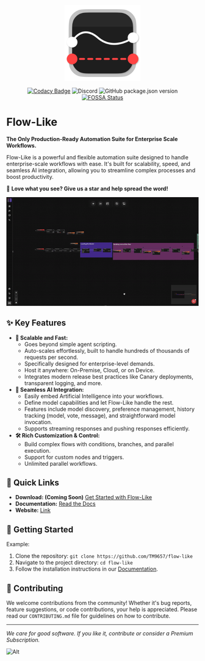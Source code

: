 <p align="center">
   <a href="https://flow-like.com" target="_blank">
      <picture>
         <source width=200 srcset="./apps/desktop/public/app-logo-light.webp" media="(prefers-color-scheme: dark)">
         <img width=200 src="./apps/desktop/public/app-logo.webp" alt="Icon">
      </picture>
   </a>
</p>

<div align="center">

[![Codacy Badge](https://app.codacy.com/project/badge/Grade/244d2db2a84f4e79b64d984639a2b18f)](https://app.codacy.com/gh/TM9657/flow-like/dashboard?utm_source=gh&utm_medium=referral&utm_content=&utm_campaign=Badge_grade)
![Discord](https://img.shields.io/discord/673169081704120334)
![GitHub package.json version](https://img.shields.io/github/package-json/v/TM9657/flow-like)
[![FOSSA Status](https://app.fossa.com/api/projects/custom%2B49014%2Fflow-like.svg?type=small)](https://app.fossa.com/projects/custom%2B49014%2Fflow-like?ref=badge_small)

</div>

<a name="Headline"></a>

# Flow-Like

**The Only Production-Ready Automation Suite for Enterprise Scale Workflows.**

Flow-Like is a powerful and flexible automation suite designed to handle enterprise-scale workflows with ease. It's built for scalability, speed, and seamless AI integration, allowing you to streamline complex processes and boost productivity.

💫 **Love what you see? Give us a star and help spread the word!**

<p align="center">
   <img width="800" src="./assets/recording.gif" alt="Recording">
</p>

## ✨ Key Features

* **🚀 Scalable and Fast:**
    * Goes beyond simple agent scripting.
    * Auto-scales effortlessly, built to handle hundreds of thousands of requests per second.
    * Specifically designed for enterprise-level demands.
    * Host it anywhere: On-Premise, Cloud, or on Device.
    * Integrates modern release best practices like Canary deployments, transparent logging, and more.
* **🧠 Seamless AI Integration:**
    * Easily embed Artificial Intelligence into your workflows.
    * Define model capabilities and let Flow-Like handle the rest.
    * Features include model discovery, preference management, history tracking (model, vote, message), and straightforward model invocation.
    * Supports streaming responses and pushing responses efficiently.
* **🛠️ Rich Customization & Control:**
    * Build complex flows with conditions, branches, and parallel execution.
    * Support for custom nodes and triggers.
    * Unlimited parallel workflows.

## 🔗 Quick Links

* **Download: (Coming Soon)** [Get Started with Flow-Like](#)
* **Documentation:** [Read the Docs](https://docs.flow-like.com)
* **Website:** [Link](https://flow-like.com)

## 🚀 Getting Started

Example:
1.  Clone the repository: `git clone https://github.com/TM9657/flow-like`
2.  Navigate to the project directory: `cd flow-like`
3.  Follow the installation instructions in our [Documentation](https://docs.flow-like.com/contributing/getting-started/).

## 🤝 Contributing

We welcome contributions from the community! Whether it's bug reports, feature suggestions, or code contributions, your help is appreciated. Please read our `CONTRIBUTING.md` file for guidelines on how to contribute.

---
*We care for good software. If you like it, contribute or consider a Premium Subscription.*

![Alt](https://repobeats.axiom.co/api/embed/6fe5df31b9a96f584f8898beb4457bd8aa3852f1.svg "Repobeats analytics image")
